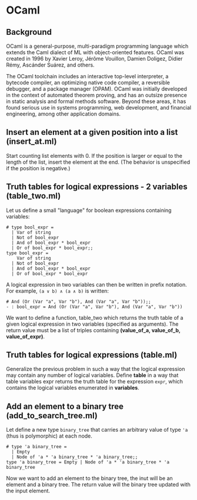 # OCaml

## Background
OCaml is a general-purpose, multi-paradigm programming language which extends the Caml dialect of ML with object-oriented features. OCaml was created in 1996 by Xavier Leroy, Jérôme Vouillon, Damien Doligez, Didier Rémy, Ascánder Suárez, and others.  

The OCaml toolchain includes an interactive top-level interpreter, a bytecode compiler, an optimizing native code compiler, a reversible debugger, and a package manager (OPAM). OCaml was initially developed in the context of automated theorem proving, and has an outsize presence in static analysis and formal methods software. Beyond these areas, it has found serious use in systems programming, web development, and financial engineering, among other application domains.

## Insert an element at a given position into a list (insert_at.ml)
Start counting list elements with 0. If the position is larger or equal to the length of the list, insert the element at the end. (The behavior is unspecified if the position is negative.)

## Truth tables for logical expressions - 2 variables (table_two.ml)
Let us define a small "language" for boolean expressions containing variables:
```
# type bool_expr =
  | Var of string
  | Not of bool_expr
  | And of bool_expr * bool_expr
  | Or of bool_expr * bool_expr;;
type bool_expr =
    Var of string
  | Not of bool_expr
  | And of bool_expr * bool_expr
  | Or of bool_expr * bool_expr
```

A logical expression in two variables can then be written in prefix notation. For example, ``(a ∨ b) ∧ (a ∧ b)`` is written:
```
# And (Or (Var "a", Var "b"), And (Var "a", Var "b"));;
- : bool_expr = And (Or (Var "a", Var "b"), And (Var "a", Var "b"))
```
We want to define a function, table_two which returns the truth table of a given logical expression in two variables (specified as arguments). The return value must be a list of triples containing **(value_of_a, value_of_b, value_of_expr)**.

## Truth tables for logical expressions (table.ml)
Generalize the previous problem in such a way that the logical expression may contain any number of logical variables. Define **table** in a way that table variables expr returns the truth table for the expression ``expr``, which contains the logical variables enumerated in **variables**.

## Add an element to a binary tree (add_to_search_tree.ml)
Let define a new type ``binary_tree`` that carries an arbitrary value of type ``'a`` (thus is polymorphic) at each node.
```
# type 'a binary_tree =
  | Empty
  | Node of 'a * 'a binary_tree * 'a binary_tree;;
type 'a binary_tree = Empty | Node of 'a * 'a binary_tree * 'a binary_tree
```
Now we want to add an element to the binary tree, the inut will be an element and a binary tree. The return value will the binary tree updated with the input element.
